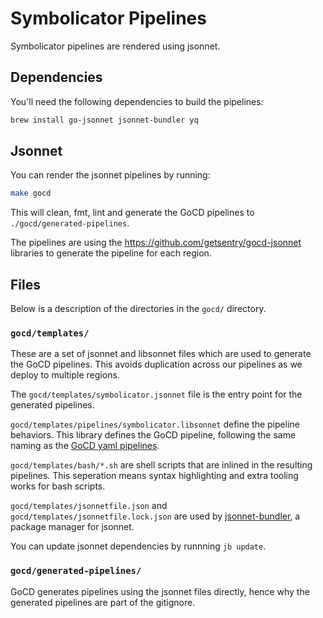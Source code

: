 # Symbolicator Pipelines

Symbolicator pipelines are rendered using jsonnet.

## Dependencies

You'll need the following dependencies to build the pipelines:

```sh
brew install go-jsonnet jsonnet-bundler yq
```

## Jsonnet

You can render the jsonnet pipelines by running:

```sh
make gocd
```

This will clean, fmt, lint and generate the GoCD pipelines to
`./gocd/generated-pipelines`.

The pipelines are using the https://github.com/getsentry/gocd-jsonnet
libraries to generate the pipeline for each region.

## Files

Below is a description of the directories in the `gocd/` directory.

### `gocd/templates/`

These are a set of jsonnet and libsonnet files which are used
to generate the GoCD pipelines. This avoids duplication across
our pipelines as we deploy to multiple regions.

The `gocd/templates/symbolicator.jsonnet` file is the entry point for the
generated pipelines.

`gocd/templates/pipelines/symbolicator.libsonnet` define the pipeline
behaviors. This library defines the GoCD pipeline, following the same naming
as the [GoCD yaml pipelines](https://github.com/tomzo/gocd-yaml-config-plugin#readme).

`gocd/templates/bash/*.sh` are shell scripts that are inlined in the
resulting pipelines. This seperation means syntax highlighting and
extra tooling works for bash scripts.

`gocd/templates/jsonnetfile.json` and `gocd/templates/jsonnetfile.lock.json`
are used by [jsonnet-bundler](https://github.com/jsonnet-bundler/jsonnet-bundler#readme), a package manager for jsonnet.

You can update jsonnet dependencies by runnning `jb update`.

### `gocd/generated-pipelines/`

GoCD generates pipelines using the jsonnet files directly, hence why
the generated pipelines are part of the gitignore.
